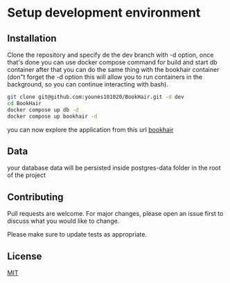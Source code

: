 # Setup development environment

## Installation

Clone the repository and specify de the dev branch with -d option, once that's done you can use docker compose command for build and start db container after that you can do the same thing with the bookhair container (don"t forget the -d option this will allow you to run containers in the background, so you can continue interacting with bash).

```bash
git clone git@github.com:younes101020/BookHair.git -d dev
cd BookHair
docker compose up db -d
docker compose up bookhair -d
```

you can now explore the application from this url [bookhair](http://localhost:3000/)

## Data

your database data will be persisted inside postgres-data folder in the root of the project

## Contributing

Pull requests are welcome. For major changes, please open an issue first
to discuss what you would like to change.

Please make sure to update tests as appropriate.

## License

[MIT](https://choosealicense.com/licenses/mit/)
